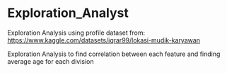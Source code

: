# Exploration_Analyst
Exploration Analysis using profile dataset from: https://www.kaggle.com/datasets/iqrar99/lokasi-mudik-karyawan

Exploration Analysis to find correlation between each feature and finding average age for each division
